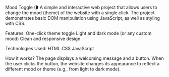 Mood Toggle 🌗
A simple and interactive web project that allows users to change the mood (theme) of the website with a single click.
The project demonstrates basic DOM manipulation using JavaScript, as well as styling with CSS.

Features:
One-click theme toggle
Light and dark mode (or any custom mood)
Clean and responsive design

Technologies Used:
HTML
CSS
JavaScript

How it works?
The page displays a welcoming message and a button.
When the user clicks the button, the website changes its appearance to reflect a different mood or theme (e.g., from light to dark mode).
